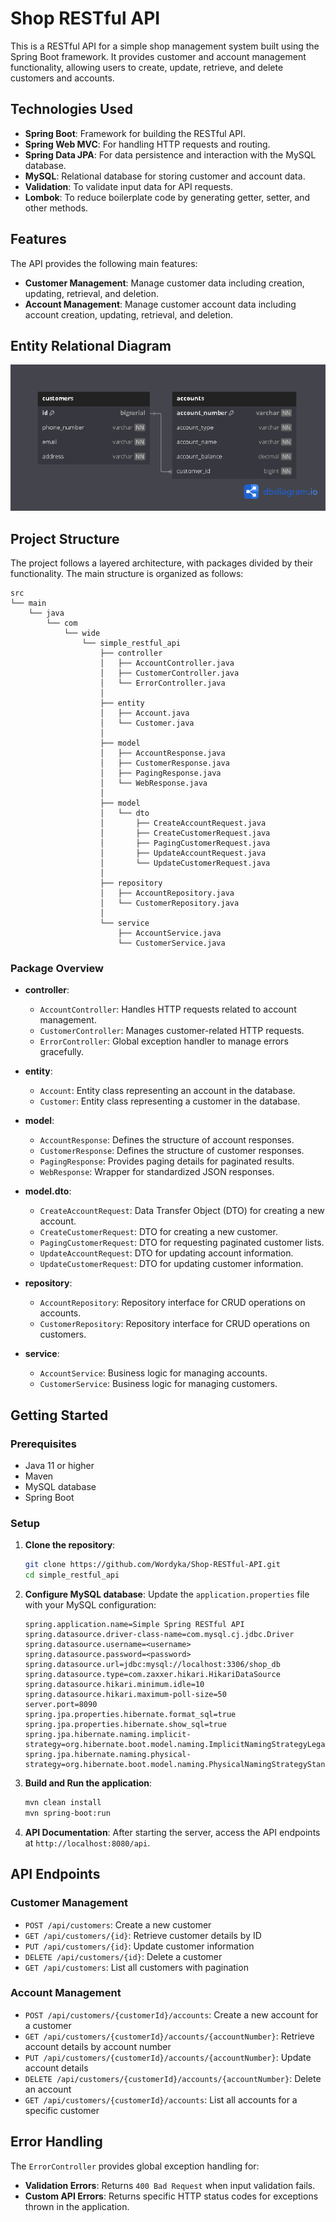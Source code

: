 
# Shop RESTful API

This is a RESTful API for a simple shop management system built using the Spring Boot framework. It provides customer and account management functionality, allowing users to create, update, retrieve, and delete customers and accounts.

## Technologies Used
- **Spring Boot**: Framework for building the RESTful API.
- **Spring Web MVC**: For handling HTTP requests and routing.
- **Spring Data JPA**: For data persistence and interaction with the MySQL database.
- **MySQL**: Relational database for storing customer and account data.
- **Validation**: To validate input data for API requests.
- **Lombok**: To reduce boilerplate code by generating getter, setter, and other methods.

## Features
The API provides the following main features:
- **Customer Management**: Manage customer data including creation, updating, retrieval, and deletion.
- **Account Management**: Manage customer account data including account creation, updating, retrieval, and deletion.

## Entity Relational Diagram
![ERD Diagram](erd.png)

## Project Structure

The project follows a layered architecture, with packages divided by their functionality. The main structure is organized as follows:

```
src
└── main
    └── java
        └── com
            └── wide
                └── simple_restful_api
                    ├── controller
                    │   ├── AccountController.java
                    │   ├── CustomerController.java
                    │   └── ErrorController.java
                    │
                    ├── entity
                    │   ├── Account.java
                    │   └── Customer.java
                    │
                    ├── model
                    │   ├── AccountResponse.java
                    │   ├── CustomerResponse.java
                    │   ├── PagingResponse.java
                    │   └── WebResponse.java
                    │
                    ├── model
                    │   └── dto
                    │       ├── CreateAccountRequest.java
                    │       ├── CreateCustomerRequest.java
                    │       ├── PagingCustomerRequest.java
                    │       ├── UpdateAccountRequest.java
                    │       └── UpdateCustomerRequest.java
                    │
                    ├── repository
                    │   ├── AccountRepository.java
                    │   └── CustomerRepository.java
                    │
                    └── service
                        ├── AccountService.java
                        └── CustomerService.java
```

### Package Overview

- **controller**:
    - `AccountController`: Handles HTTP requests related to account management.
    - `CustomerController`: Manages customer-related HTTP requests.
    - `ErrorController`: Global exception handler to manage errors gracefully.

- **entity**:
    - `Account`: Entity class representing an account in the database.
    - `Customer`: Entity class representing a customer in the database.

- **model**:
    - `AccountResponse`: Defines the structure of account responses.
    - `CustomerResponse`: Defines the structure of customer responses.
    - `PagingResponse`: Provides paging details for paginated results.
    - `WebResponse`: Wrapper for standardized JSON responses.

- **model.dto**:
    - `CreateAccountRequest`: Data Transfer Object (DTO) for creating a new account.
    - `CreateCustomerRequest`: DTO for creating a new customer.
    - `PagingCustomerRequest`: DTO for requesting paginated customer lists.
    - `UpdateAccountRequest`: DTO for updating account information.
    - `UpdateCustomerRequest`: DTO for updating customer information.

- **repository**:
    - `AccountRepository`: Repository interface for CRUD operations on accounts.
    - `CustomerRepository`: Repository interface for CRUD operations on customers.

- **service**:
    - `AccountService`: Business logic for managing accounts.
    - `CustomerService`: Business logic for managing customers.

## Getting Started

### Prerequisites

- Java 11 or higher
- Maven
- MySQL database
- Spring Boot

### Setup

1. **Clone the repository**:
   ```bash
   git clone https://github.com/Wordyka/Shop-RESTful-API.git
   cd simple_restful_api
   ```

2. **Configure MySQL database**:
   Update the `application.properties` file with your MySQL configuration:
   ```properties
   spring.application.name=Simple Spring RESTful API
   spring.datasource.driver-class-name=com.mysql.cj.jdbc.Driver
   spring.datasource.username=<username>
   spring.datasource.password=<password>
   spring.datasource.url=jdbc:mysql://localhost:3306/shop_db
   spring.datasource.type=com.zaxxer.hikari.HikariDataSource
   spring.datasource.hikari.minimum.idle=10
   spring.datasource.hikari.maximum-poll-size=50
   server.port=8090
   spring.jpa.properties.hibernate.format_sql=true
   spring.jpa.properties.hibernate.show_sql=true
   spring.jpa.hibernate.naming.implicit-strategy=org.hibernate.boot.model.naming.ImplicitNamingStrategyLegacyJpaImpl
   spring.jpa.hibernate.naming.physical-strategy=org.hibernate.boot.model.naming.PhysicalNamingStrategyStandardImpl
   ```

3. **Build and Run the application**:
   ```bash
   mvn clean install
   mvn spring-boot:run
   ```

4. **API Documentation**:
   After starting the server, access the API endpoints at `http://localhost:8080/api`.

## API Endpoints

### Customer Management
- `POST /api/customers`: Create a new customer
- `GET /api/customers/{id}`: Retrieve customer details by ID
- `PUT /api/customers/{id}`: Update customer information
- `DELETE /api/customers/{id}`: Delete a customer
- `GET /api/customers`: List all customers with pagination

### Account Management
- `POST /api/customers/{customerId}/accounts`: Create a new account for a customer
- `GET /api/customers/{customerId}/accounts/{accountNumber}`: Retrieve account details by account number
- `PUT /api/customers/{customerId}/accounts/{accountNumber}`: Update account details
- `DELETE /api/customers/{customerId}/accounts/{accountNumber}`: Delete an account
- `GET /api/customers/{customerId}/accounts`: List all accounts for a specific customer

## Error Handling

The `ErrorController` provides global exception handling for:
- **Validation Errors**: Returns `400 Bad Request` when input validation fails.
- **Custom API Errors**: Returns specific HTTP status codes for exceptions thrown in the application.
